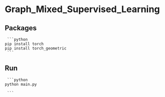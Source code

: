 # Graph_Mixed_Supervised_Learning

## Packages
     ```python
    pip install torch    
    pip install torch_geometric
     ```



## Run
     ```python
    python main.py
    
     ```

